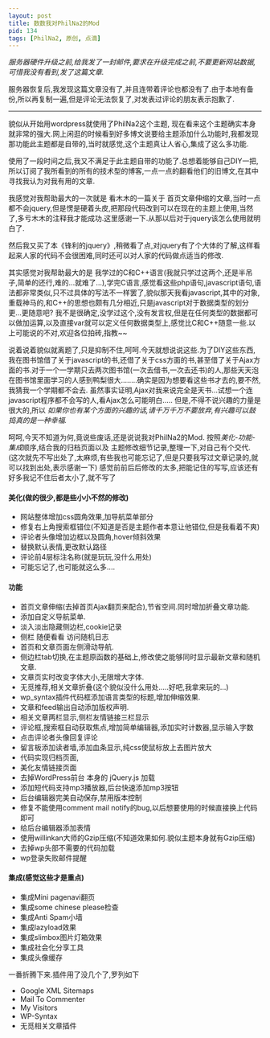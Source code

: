 ```yaml
---
layout: post
title: 数数我对PhilNa2的Mod
pid: 134
tags: [PhilNa2, 原创, 点滴]
---
```

*服务器硬件升级之前,给我发了一封邮件,要求在升级完成之前,不要更新网站数据,可惜我没有看到,发了这篇文章.*

服务器恢复后,我发现这篇文章没有了,并且连带着评论也都没有了.由于本地有备份,所以再复制一遍,但是评论无法恢复了,对发表过评论的朋友表示抱歉了.

****

貌似从开始用wordpress就使用了PhilNa2这个主题,
现在看来这个主题确实本身就非常的强大.网上闲逛的时候看到好多博文说要给主题添加什么功能时,我都发现那功能此主题都是自带的,当时就感觉,这个主题真让人省心,集成了这么多功能.

使用了一段时间之后,我又不满足于此主题自带的功能了.总想着能够自己DIY一把,所以订阅了我所看到的所有的技术型的博客,一点一点的翻看他们的旧博文,在其中寻找我认为对我有用的文章.

我感觉对我帮助最大的一次就是 看木木的一篇关于 首页文章伸缩的文章,当时一点都不会jquery,但是愣是硬着头皮,把那段代码改到可以在现在的主题上使用,当然了,多亏木木的注释我才能成功.这里感谢一下.从那以后对于jquery该怎么使用就明白了.

然后我又买了本《锋利的jquery》,稍微看了点,对jquery有了个大体的了解,这样看起来人家的代码不会很困难,同时还可以对人家的代码做点适当的修改.

其实感觉对我帮助最大的是 我学过的C和C++语言(我就只学过这两个,还是半吊子,简单的还行,难的...就难了...),学完C语言,感觉看这些php语句,javascript语句,语法都非常类似,只不过具体的写法不一样罢了,貌似那天我看javascript,其中的对象,重载神马的,和C++的思想也颇有几分相近,只是javascript对于数据类型的划分更...更随意吧? 我不是很确定,没学过这个,没有发言权,但是在任何类型的数据都可以做加运算,以及直接var就可以定义任何数据类型上,感觉比C和C++随意一些.以上可能说的不对,欢迎各位拍砖,指教~~

说着说着貌似就离题了,只是抑制不住,呵呵.今天就想说说这些.为了DIY这些东西,我在图书馆借了关于javascript的书,还借了关于css方面的书,甚至借了关于Ajax方面的书.对于一个一学期只去两次图书馆(一次去借书,一次去还书)的人,那些天天泡在图书馆里面学习的人感到鸭梨很大........确实是因为想要看这些书才去的,要不然,我猜我一个学期都不会去.
虽然事实证明,Ajax对我来说完全是天书...试想一个连javascript程序都不会写的人,看Ajax怎么可能明白.....
但是,不得不说兴趣的力量是很大的,所以
*如果你也有某个方面的兴趣的话,请千万千万不要放弃,有兴趣可以鼓捣真的是一种幸福.*

呵呵,今天不知道为何,竟说些废话,还是说说我对PhilNa2的Mod.
按照*美化-功能-集成*顺序,结合我的归档页面以及 主题修改细节记录,整理一下,对自己有个交代.
(这次就先不写出处了,太麻烦,有些我也可能忘记了,但是只要我写过文章记录的,就可以找到出处,表示感谢一下)
感觉前前后后修改的太多,把能记住的写写,应该还有好多我记不住后者太小了,就不写了

#### 美化(做的很少,都是些小小不然的修改)
- 网站整体增加css圆角效果,加导航菜单部分
- 修复右上角搜索框错位(不知道是否是主题作者本意让他错位,但是我看着不爽)
- 评论者头像增加边框以及圆角,hover倾斜效果
- 替换默认表情,更改默认路径
- 评论前4层标注名称(就是玩玩,没什么用处)
- 可能忘记了,也可能就这么多....

#### 功能
- 首页文章伸缩(去掉首页Ajax翻页来配合),节省空间.同时增加折叠文章功能.
- 添加自定义导航菜单.
- 淡入淡出隐藏侧边栏,cookie记录
- 侧栏 随便看看 访问随机日志
- 首页和文章页面左侧滑动导航.
- 侧边栏tab切换,在主题原函数的基础上,修改使之能够同时显示最新文章和随机文章.
- 文章页实时改变字体大小,无限增大字体.
- 无觅推荐,相关文章折叠(这个貌似没什么用处.....好吧,我拿来玩的...)
- wp_syntax插件代码框添加语言类型的标题,增加伸缩效果.
- 文章和feed输出自动添加版权声明.
- 相关文章两栏显示,侧栏友情链接三栏显示
- 评论框,搜索框自动获取焦点,增加简单编辑器,添加实时计数器,显示输入字数
- 点击评论者头像回复评论
- 留言板添加读者墙,添加血条显示,纯css使鼠标放上去图片放大
- 代码实现归档页面,
- 美化友情链接页面
- 去掉WordPress前台 本身的 jQuery.js 加载
- 添加短代码支持mp3播放器,后台快速添加mp3按钮
- 后台编辑器完美自动保存,禁用版本控制
- 修复不能使用comment mail notify的bug,以后想要使用的时候直接换上代码即可
- 给后台编辑器添加表情
- 使用willinkan大师的Gzip压缩(不知道效果如何.貌似主题本身就有Gzip压缩)
- 去掉wp头部不需要的代码加载
- wp登录失败邮件提醒

#### 集成(感觉这些才是重点)
- 集成Mini pagenavi翻页
- 集成some chinese please检查
- 集成Anti Spam小墙
- 集成lazyload效果
- 集成slimbox图片灯箱效果
- 集成社会化分享工具
- 集成头像缓存

一番折腾下来.插件用了没几个了,罗列如下
- Google XML Sitemaps
- Mail To Commenter
- My Visitors
- WP-Syntax
- 无觅相关文章插件

